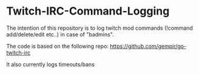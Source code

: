 # Twitch-IRC-Command-Logging
The intention of this repository is to log twitch mod commands (!command add/delete/edit etc..) in case of "badmins". 


The code is based on the following repo: https://github.com/gempir/go-twitch-irc



It also currently logs timeouts/bans
